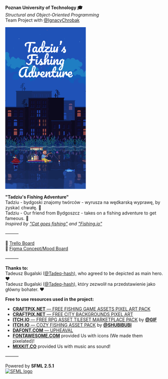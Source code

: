 **Poznan University of Technology 🎓** \
*Structural and Object-Oriented Programming* \
Team Project with [@‌IgnacyChrobak](https://github.com/saladtopfive)

<!--
<img src="https://xkond3i.github.io/xKond3i/resources/logo_theme-bg.png" style="margin: 1rem 0; display: inline-block; border-radius: 100vmin; width: 4rem;">
<img src="https://avatars.githubusercontent.com/u/127973555?v=4" style="margin: 1rem 0; display: inline-block; border-radius: 100vmin; width: 4rem;">
-->

<img src="resources/promo.png" width=256>

**"Tadziu's Fishing Adventure"** \
Tadziu - bydgoski znajomy twórców - wyrusza na wędkarską wyprawę, by zyskać chwałę. 🎣 \
Tadziu - Our friend from Bydgoszcz - takes on a fishing adventure to get fameous. 🎣 \
*Inspired by ["Cat goes fishing"](https://store.steampowered.com/app/343780/Cat_Goes_Fishing/) and ["Fishing.io"](https://www.crazygames.com/game/fishing-io)*

———

🎣 [Trello Board](https://trello.com/b/PKK7mM5n/psio-team-project) \
🎣 [Figma Concept/Mood Board](https://www.figma.com/file/woyPS8ISQzgJqNXyHCYecT/Tadziu's-Fishing-Adventures?type=design&node-id=0%3A1&t=YevXVrn1Su3Uy0Kf-1)

———

**Thanks to:** \
Tadeusz Bugalski ([@Tadeq-hash](https://github.com/Tadeq-hash)), who agreed to be depicted as main hero. ❤ \
Tadeusz Bugalski ([@Tadeq-hash](https://github.com/Tadeq-hash)), który zezwolił na przedstawienie jako główny bohater. ❤

**Free to use resources used in the project:**
- [**CRAFTPIX.NET** — FREE FISHING GAME ASSETS PIXEL ART PACK](https://craftpix.net/freebies/free-fishing-game-assets-pixel-art-pack/)
- [**CRAFTPIX.NET** — FREE CITY BACKGROUNDS PIXEL ART](https://craftpix.net/freebies/free-city-backgrounds-pixel-art/)
- [**ITCH.IO** — FREE RPG ASSET TILESET MARKETPLACE PACK](https://gif-superretroworld.itch.io/marketplace) by [**@GIF**](https://twitter.com/gif_not_jif)
- [**ITCH.IO** — COZY FISHING ASSET PACK](https://shubibubi.itch.io/cozy-fishing) by [**@SHUBIBUBI**](https://shubibubi.itch.io/)
- [**DAFONT.COM** — UPHEAVAL](https://www.dafont.com/upheaval.font)
- [**FONTAWESOME.COM**](https://fontawesome.com/) provided Us with icons (We made them pixelated)!
- [**MIXKIT.CO**](https://mixkit.co/free-sound-effects/) provided Us with music ans sound!

———

Powered by **SFML 2.5.1**\
[![SFML logo](https://www.sfml-dev.org/images/logo.png)](https://www.sfml-dev.org)
